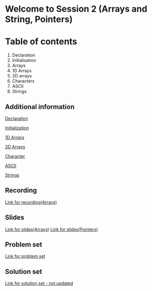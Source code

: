 # Welcome to Session 2 (Arrays and String, Pointers)

# Table of contents

1.  Declaration
2.  Initialisation
3.  Arrays
4.  1D Arrays
5.  2D arrays
6.  Characters
7.  ASCII
8.  Strings

## Additional information

[Declaration](https://en.cppreference.com/w/cpp/language/declarations)

[Initialization](https://en.cppreference.com/w/cpp/language/initialization#:~:text=Initialization%20of%20a%20variable%20provides,return%20values%20are%20also%20initialized.)

[1D Arrays](https://codescracker.com/cpp/cpp-one-dimensional-arrays.htm)

[2D Arrays](https://www.javatpoint.com/cpp-multidimensional-array)

[Character](https://www.w3schools.com/cpp/cpp_data_types_char.asp)

[ASCII](https://en.cppreference.com/w/cpp/language/ascii)

[Strings](https://www.tutorialspoint.com/cplusplus/cpp_strings.htm)

## Recording

[Link for recording(Arrays)](https://drive.google.com/file/d/1pg0cZ0UNBz0Bdr9x_kEvC-Ft9PMnecVg/view?usp=sharing)

## Slides

[Link for slides(Arrays)](https://docs.google.com/presentation/d/1YNI1Q2LA-P-8bBCNvm0PP_VIYdrlzVFBUN3Hjai2mvg/edit?usp=sharing)
[Link for slides(Pointers)](https://docs.google.com/presentation/d/1788kWiRXiD1kMEOVRVTdTnB7t10czSnQlmQJxDzLU9M/edit?usp=sharing)

## Problem set

[Link for problem set](https://docs.google.com/document/d/1v4bofpjXk-NuljskF-Z0Oscp7krLZ12du4ZjWgI37fk/edit?usp=sharing)

## Solution set

[Link for solution set - not updated](https://docs.google.com/document/d/179rIYWCiJ_CzyO6kQWGpcG4ArshfEh_Oexq7U3lv2FM/edit?usp=sharing)
